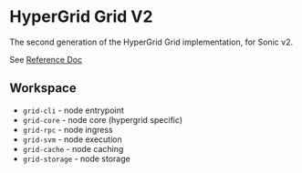 # HyperGrid Grid V2

The second generation of the HyperGrid Grid implementation, for Sonic v2.

See [Reference Doc](https://docs.google.com/document/d/1G9ZxCjbIDAw0pImqVdXrJ4-tqjyMGFPWFifFaQgfDX8/edit?usp=sharing)

## Workspace

- `grid-cli` - node entrypoint
- `grid-core` - node core (hypergrid specific)
- `grid-rpc` - node ingress
- `grid-svm` - node execution
- `grid-cache` - node caching
- `grid-storage` - node storage 
